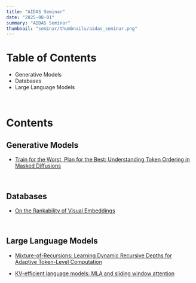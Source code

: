 ```yaml
---
title: "AIDAS Seminar"
date: "2025-08-01"
summary: "AIDAS Seminar"
thumbnail: "seminar/thumbnails/aidas_seminar.png"
---
```


# Table of Contents

- Generative Models
- Databases
- Large Language Models

&nbsp;
&nbsp;

# Contents

## Generative Models 
- [Train for the Worst, Plan for the Best: Understanding Token Ordering in Masked Diffusions](https://www.youtube.com/watch?v=4Yx4SESN88c)

&nbsp; 

## Databases
- [On the Rankability of Visual Embeddings](https://www.youtube.com/watch?v=aKIzYYBRGj0)

&nbsp;

## Large Language Models

- [Mixture-of-Recursions: Learning Dynamic Recursive Depths for Adaptive Token-Level Computation](https://www.youtube.com/watch?v=KlA7JIAONO0)

- [KV-efficient language models: MLA and sliding window attention](https://www.youtube.com/watch?v=t2VYbYKHsdQ)
